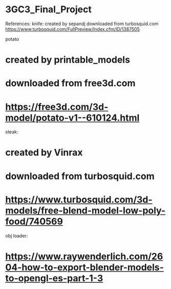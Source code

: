 # 3GC3_Final_Project


References: 
knife: 
 created by sepandj 
 downloaded from turbosquid.com 
 https://www.turbosquid.com/FullPreview/Index.cfm/ID/1387505

potato 
# created by printable_models 
# downloaded from free3d.com 
# https://free3d.com/3d-model/potato-v1--610124.html

steak: 
# created by Vinrax 
# downloaded from turbosquid.com 
# https://www.turbosquid.com/3d-models/free-blend-model-low-poly-food/740569

obj loader:
# https://www.raywenderlich.com/2604-how-to-export-blender-models-to-opengl-es-part-1-3
